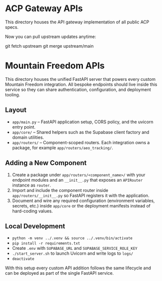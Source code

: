 # ACP Gateway APIs
This directory houses the API gateway implementation of all public ACP specs.

Now you can pull upstream updates anytime:

git fetch upstream
git merge upstream/main


# Mountain Freedom APIs

This directory houses the unified FastAPI server that powers every custom Mountain Freedom integration. All bespoke endpoints should live inside this service so they can share authentication, configuration, and deployment tooling.

## Layout
- `app/main.py` – FastAPI application setup, CORS policy, and the uvicorn entry point.
- `app/core/` – Shared helpers such as the Supabase client factory and domain utilities.
- `app/routers/` – Component-scoped routers. Each integration owns a package, for example `app/routers/aeo_tracking/`.

## Adding a New Component
1. Create a package under `app/routers/<component_name>/` with your endpoint modules and an `__init__.py` that exposes an `APIRouter` instance as `router`.
2. Import and include the component router inside `app/routers/__init__.py` so FastAPI registers it with the application.
3. Document and wire any required configuration (environment variables, secrets, etc.) inside `app/core` or the deployment manifests instead of hard-coding values.

## Local Development
- `python -m venv ../.venv && source ../.venv/bin/activate`
- `pip install -r requirements.txt`
- Create `.env` with `SUPABASE_URL` and `SUPABASE_SERVICE_ROLE_KEY`
- `./start_server.sh` to launch Uvicorn and write logs to `logs/`
- `deactivate`

With this setup every custom API addition follows the same lifecycle and can be deployed as part of the single FastAPI service.
